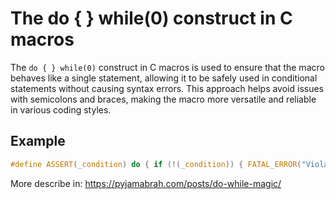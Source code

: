 # The do { } while(0) construct in C macros

The `do { } while(0)` construct in C macros is used to ensure that the macro behaves like a single statement, allowing it to be safely used in conditional statements without causing syntax errors. This approach helps avoid issues with semicolons and braces, making the macro more versatile and reliable in various coding styles.

## Example

```c
#define ASSERT(_condition) do { if (!(_condition)) { FATAL_ERROR("Violated assert: " #_condition); } } while (0)
```

More describe in: https://pyjamabrah.com/posts/do-while-magic/

